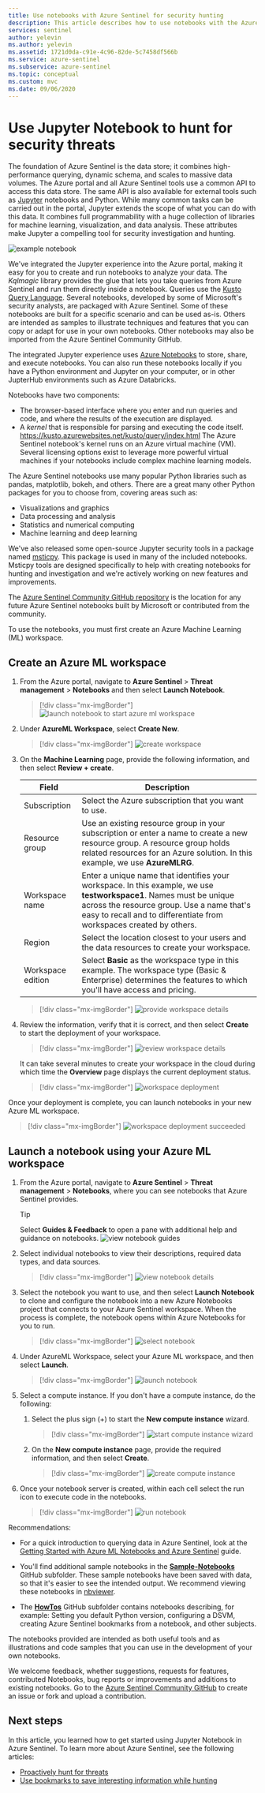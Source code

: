 ```yaml
---
title: Use notebooks with Azure Sentinel for security hunting
description: This article describes how to use notebooks with the Azure Sentinel hunting capabilities.
services: sentinel
author: yelevin
ms.author: yelevin
ms.assetid: 1721d0da-c91e-4c96-82de-5c7458df566b
ms.service: azure-sentinel
ms.subservice: azure-sentinel
ms.topic: conceptual
ms.custom: mvc
ms.date: 09/06/2020
---
```


# Use Jupyter Notebook to hunt for security threats

The foundation of Azure Sentinel is the data store; it combines high-performance querying, dynamic schema, and scales to massive data volumes. The Azure portal and all Azure Sentinel tools use a common API to access this data store. The same API is also available for external tools such as [Jupyter](https://jupyter.org/) notebooks and Python. While many common tasks can be carried out in the portal, Jupyter extends the scope of what you can do with this data. It combines full programmability with a huge collection of libraries for machine learning, visualization, and data analysis. These attributes make Jupyter a compelling tool for security investigation and hunting.

![example notebook](./media/notebooks/sentinel-notebooks-map.png)

We've integrated the Jupyter experience into the Azure portal, making it easy for you to create and run notebooks to analyze your data. The *Kqlmagic* library provides the glue that lets you take queries from Azure Sentinel and run them directly inside a notebook. Queries use the [Kusto Query Language](https://kusto.azurewebsites.net/kusto/query/index.html). Several notebooks, developed by some of Microsoft's security analysts, are packaged with Azure Sentinel. Some of these notebooks are built for a specific scenario and can be used as-is. Others are intended as samples to illustrate techniques and features that you can copy or adapt for use in your own notebooks. Other notebooks may also be imported from the Azure Sentinel Community GitHub.

The integrated Jupyter experience uses [Azure Notebooks](https://notebooks.azure.com/) to store, share, and execute notebooks. You can also run these notebooks locally if you have a Python environment and Jupyter on your computer, or in other JupterHub environments such as Azure Databricks.

Notebooks have two components:

- The browser-based interface where you enter and run queries and code, and where the results of the execution are displayed.
- A *kernel* that is responsible for parsing and executing the code itself.
https://kusto.azurewebsites.net/kusto/query/index.html
The Azure Sentinel notebook's kernel runs on an Azure virtual machine (VM). Several licensing options exist to leverage more powerful virtual machines if your notebooks include complex machine learning models.

The Azure Sentinel notebooks use many popular Python libraries such as pandas, matplotlib, bokeh, and others. There are a great many other Python packages for you to choose from, covering areas such as:

- Visualizations and graphics
- Data processing and analysis
- Statistics and numerical computing
- Machine learning and deep learning

We've also released some open-source Jupyter security tools in a package named [msticpy](https://github.com/Microsoft/msticpy/). This package is used in many of the included notebooks. Msticpy tools are designed specifically to help with creating notebooks for hunting and investigation and we're actively working on new features and improvements.

The [Azure Sentinel Community GitHub repository](https://github.com/Azure/Azure-Sentinel) is the location for any future Azure Sentinel notebooks built by Microsoft or contributed from the community.

To use the notebooks, you must first create an Azure Machine Learning (ML) workspace.

## Create an Azure ML workspace

1. From the Azure portal, navigate to **Azure Sentinel** > **Threat management** > **Notebooks** and then select **Launch Notebook**.

    > [!div class="mx-imgBorder"]
    > ![launch notebook to start azure ml workspace](./media/notebooks/sentinel-notebooks-launch.png)

1. Under **AzureML Workspace**, select **Create New**.

    > [!div class="mx-imgBorder"]
    > ![create workspace](./media/notebooks/sentinel-notebooks-azureml-create.png)

1. On the **Machine Learning** page, provide the following information, and then select **Review + create**.

    |Field|Description|
    |--|--|
    |Subscription|Select the Azure subscription that you want to use.|
    |Resource group|Use an existing resource group in your subscription or enter a name to create a new resource group. A resource group holds related resources for an Azure solution. In this example, we use **AzureMLRG**.|
    |Workspace name|Enter a unique name that identifies your workspace. In this example, we use **testworkspace1**. Names must be unique across the resource group. Use a name that's easy to recall and to differentiate from workspaces created by others.|
    |Region|Select the location closest to your users and the data resources to create your workspace.|
    |Workspace edition|Select **Basic** as the workspace type in this example. The workspace type (Basic & Enterprise) determines the features to which you'll have access and pricing.|

    > [!div class="mx-imgBorder"]
    > ![provide workspace details](./media/notebooks/sentinel-notebooks-azureml-basics.png)

1. Review the information, verify that it is correct, and then select **Create** to start the deployment of your workspace.

    > [!div class="mx-imgBorder"]
    > ![review workspace details](./media/notebooks/sentinel-notebooks-azureml-review.png)

    It can take several minutes to create your workspace in the cloud during which time the **Overview** page displays the current deployment status.

    > [!div class="mx-imgBorder"]
    > ![workspace deployment](./media/notebooks/sentinel-notebooks-azureml-deploy.png)

Once your deployment is complete, you can launch notebooks in your new Azure ML workspace.

> [!div class="mx-imgBorder"]
> ![workspace deployment succeeded](./media/notebooks/sentinel-notebooks-azureml-complete.png)

## Launch a notebook using your Azure ML workspace

1. From the Azure portal, navigate to **Azure Sentinel** > **Threat management** > **Notebooks**, where you can see notebooks that Azure Sentinel provides.

    > [!TIP]
    > Select **Guides & Feedback** to open a pane with additional help and guidance on notebooks.
    > ![view notebook guides](./media/notebooks/sentinel-azure-notebooks-guides.png)

1. Select individual notebooks to view their descriptions, required data types, and data sources.

    > [!div class="mx-imgBorder"]
    > ![view notebook details](./media/notebooks/sentinel-azure-notebooks-view.png)

1. Select the notebook you want to use, and then select **Launch Notebook** to clone and configure the notebook into a new Azure Notebooks project that connects to your Azure Sentinel workspace. When the process is complete, the notebook opens within Azure Notebooks for you to run.

    > [!div class="mx-imgBorder"]
    > ![select notebook](./media/notebooks/sentinel-azure-notebooks-select.png)

1. Under AzureML Workspace, select your Azure ML workspace, and then select **Launch**.

    > [!div class="mx-imgBorder"]
    > ![launch notebook](./media/notebooks/sentinel-azure-notebooks-launch.png)

1. Select a compute instance. If you don't have a compute instance, do the following:
    1. Select the plus sign (+) to start the **New compute instance** wizard.

        > [!div class="mx-imgBorder"]
        > ![start compute instance wizard](./media/notebooks/sentinel-azure-notebooks-compute-wizard.png)

    1. On the **New compute instance** page, provide the required information, and then select **Create**.

        > [!div class="mx-imgBorder"]
        > ![create compute instance](./media/notebooks/sentinel-azure-notebooks-compute-create.png)

1. Once your notebook server is created, within each cell select the run icon to execute code in the notebooks.

    > [!div class="mx-imgBorder"]
    > ![run notebook](./media/notebooks/sentinel-azure-notebooks-run.png)

Recommendations:

- For a quick introduction to querying data in Azure Sentinel, look at the [Getting Started with Azure ML Notebooks and Azure Sentinel](https://github.com/Azure/Azure-Sentinel-Notebooks/blob/master/A%20Getting%20Started%20Guide%20For%20Azure%20Sentinel%20ML%20Notebooks.ipynb) guide.

- You'll find additional sample notebooks in the [**Sample-Notebooks**](https://github.com/Azure/Azure-Sentinel-Notebooks/tree/master/Sample-Notebooks) GitHub subfolder. These sample notebooks have been saved with data, so that it's easier to see the intended output. We recommend viewing these notebooks in [nbviewer](https://nbviewer.jupyter.org/).

- The [**HowTos**](https://github.com/Azure/Azure-Sentinel-Notebooks/tree/master/HowTos) GitHub subfolder contains notebooks describing, for example: Setting you default Python version, configuring a DSVM, creating Azure Sentinel bookmarks from a notebook, and other subjects.

The notebooks provided are intended as both useful tools and as illustrations and code samples that you can use in the development of your own notebooks.

We welcome feedback, whether suggestions, requests for features, contributed Notebooks, bug reports or improvements and additions to existing notebooks. Go to the [Azure Sentinel Community GitHub](https://github.com/Azure/Azure-Sentinel) to create an issue or fork and upload a contribution.

## Next steps

In this article, you learned how to get started using Jupyter Notebook in Azure Sentinel. To learn more about Azure Sentinel, see the following articles:

- [Proactively hunt for threats](hunting.md)
- [Use bookmarks to save interesting information while hunting](bookmarks.md)
